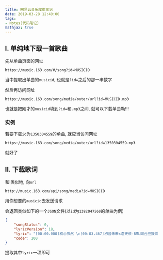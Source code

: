 ```yaml
---
title: 网易云音乐爬虫笔记
date: 2019-03-28 12:40:00
tags:
- Notes(代码笔记)
mathjax: true
---
```


## I. 单纯地下载一首歌曲

先从单曲页面的网址

    https://music.163.com/#/song?id=MUSICID

当中提取出单曲的`musicid`, 也就是`?id=`之后的那一串数字

然后再访问网址

    https://music.163.com/song/media/outer/url?id=MUSICID.mp3

也就是把刚才的`musicid`填到`?id=`和`.mp3`之间, 就可以下载单曲勒!!!

### 实例

若要下载`id`为`1350304559`的单曲, 就应当访问网址

    https://music.163.com/song/media/outer/url?id=1350304559.mp3

就好了

## II. 下载歌词

和I类似地, 向`url`

    http://music.163.com/api/song/media?id=MUSICID

用你想要的`musicid`去发送请求

会返回类似如下的一个`JSON`文件(以`id`为`1382047560`的单曲为例)

```json
{
    "songStatus": 0,
    "lyricVersion": 18,
    "lyric": "[00:00.000]初心依然 \n[00:03.467]初音未来x洛天依-BML同台应援曲- \n[00:09.023]词曲编：米库喵 \n[00:14.570]贝司：人形兎 \n[00:18.620]混音：Digifan \n[00:22.198]当眼睛适应黑暗（依） \n[00:25.010]当回家变得困难 \n[00:27.823]当漂泊无法靠岸 \n[00:30.623]当人生已走过一半 \n[00:33.548]当生活没有答案（初） \n[00:36.384]当遗忘成为习惯 \n[00:39.399]独自闪耀着的最后灯盏 \n[00:42.999]如今还能否点燃 \n[00:46.137]插画：深雪、柴艾、P子、浅蓝、淇酱 \n[00:51.819]视频：猫の梦（TS映画） \n[00:56.497]当梦想开始灰暗（依） \n[00:59.322]当身心疲惫不堪 \n[01:02.235]当期待成为负担 \n[01:05.115]当快乐已不再简单 \n[01:07.950]当笑容逐渐消散（初） \n[01:10.763]当泪水偶尔泛滥 \n[01:13.643]曾经追逐着的那份灿烂 \n[01:17.164]是否还初心依然 \n[01:19.807] \n[01:22.823]仰望（依） \n[01:24.623]粲然的星河 \n[01:26.176]曾是我们一笔笔勾勒 \n[01:28.954]展开了翅膀 \n[01:31.486]去梦在的地方 \n[01:34.331]回想（初） \n[01:36.176]一路的坎坷 \n[01:37.515]也由我们一步步踏过 \n[01:40.406]未熄的心火 \n[01:42.903]仍在传递永不陷落 \n[01:52.275] \n[01:56.539]当梦想开始灰暗（依） \n[01:59.305]当身心疲惫不堪 \n[02:02.219]当期待成为负担 \n[02:05.043]当快乐已不再简单 \n[02:07.957]当笑容逐渐消散（初） \n[02:10.747]当泪水偶尔泛滥 \n[02:13.593]曾经追逐着的那份灿烂 \n[02:17.159]是否还初心依然 \n[02:19.784] \n[02:21.157]也会彷徨失措（依） \n[02:23.080]也会难过 \n[02:25.792]不知该做什么（初） \n[02:28.661]不知为什么在（初）坚持着（合） \n[02:31.956]当你对我说（依） \n[02:34.376]不必太看重结果（初） \n[02:37.277]于这一刻拯救我（合） \n[02:42.161] \n[02:42.847]仰望（依） \n[02:44.635]粲然的星河 \n[02:46.143]曾是我们一笔笔勾勒 \n[02:49.022]展开了翅膀 \n[02:51.543]去梦在的地方 \n[02:54.265]回想（初） \n[02:56.076]一路的坎坷 \n[02:57.573]也由我们一步步踏过 \n[03:00.431]未熄的心火 \n[03:02.917]仍在传递永不落 \n[03:05.919] \n[03:06.258]体会着普通的喜怒哀乐（合） \n[03:09.396]一半生命一半装订成册 \n[03:12.231]即使未来要做一人行者 \n[03:15.099]也不相信真会迎来那世末 \n[03:17.957]在深海中少女独自漂泊 \n[03:20.747]拼尽全力用爱言叶诉说 \n[03:23.661]不在现实中逃避着自我 \n[03:26.439]哪怕消失也为你而歌",
    "code": 200
}
```

提取其中`lyric`一项即可
